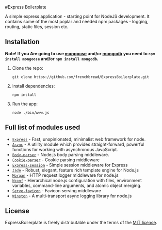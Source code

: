 #Express Boilerplate

A simple express application - starting point for NodeJS development. It contains some of the most poplar and needed npm
 packages - logging, routing, static files, session etc.

## Installation

**Note! If you Are going to use [mongoose](https://github.com/Automattic/mongoose) and/or [mongodb](https://www.mongodb.org/)
 you need to `npm install mongoose` and/or `npm install mongodb`.**

1. Clone the repo:

    ```
    git clone https://github.com/frenchbread/ExpressBoilerplate.git
    ```

2. Install dependencies:

    ```
    npm install
    ```

3. Run the app:

    ```
    node ./bin/www.js
    ```

## Full list of modules used

* [`Express`](https://github.com/strongloop/express) - Fast, unopinionated, minimalist web framework for node.
* [`Async`](https://github.com/caolan/async) -  A utility module which provides straight-forward, powerful functions for working with asynchronous JavaScript.
* [`Body-parser`](https://github.com/expressjs/body-parser) - Node.js body parsing middleware.
* [`Cookie-parser`](https://github.com/expressjs/cookie-parser) - Cookie parsing middleware
* [`Express-session`](https://github.com/expressjs/session) - Simple session middleware for Express
* [`Jade`](https://github.com/jadejs/jade) - Robust, elegant, feature rich template engine for Node.js
* [`Morgan`](https://github.com/expressjs/morgan) - HTTP request logger middleware for node.js
* [`Nconf`](https://github.com/indexzero/nconf) - Hierarchical node.js configuration with files, environment variables, command-line arguments, and atomic object merging.
* [`Serve-favicon`](https://github.com/expressjs/serve-favicon) - Favicon serving middleware
* [`Winston`](https://github.com/winstonjs/winston) - A multi-transport async logging library for node.js

## License

ExpressBoilerplate is freely distributable under the terms of the [MIT license](https://github.com/frenchbread/ExpressBoilerplate/blob/master/LICENSE.md).
